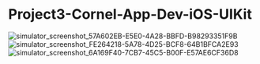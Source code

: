 # Project3-Cornel-App-Dev-iOS-UIKit
![simulator_screenshot_57A602EB-E5E0-4A28-BBFD-B98293351F9B](https://user-images.githubusercontent.com/32113863/219616657-dcbb9720-5dfe-466a-82f7-6b7292a96f2c.png)
![simulator_screenshot_FE264218-5A78-4D25-BCF8-64B1BFCA2E93](https://user-images.githubusercontent.com/32113863/219616708-c0d9c56a-900d-41d6-9921-3e70cc890433.png)
![simulator_screenshot_6A169F40-7CB7-45C5-B00F-E57AE6CF36D8](https://user-images.githubusercontent.com/32113863/219616774-3f6dbafd-41f9-4512-82c8-b062ed47cd62.png)
